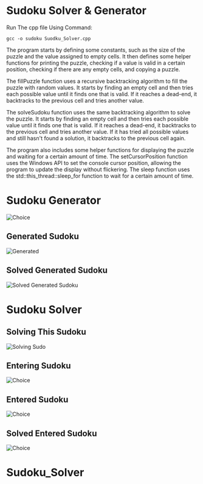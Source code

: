 # Sudoku Solver & Generator

Run The cpp file Using Command:

`gcc -o sudoku Suodku_Solver.cpp`

The program starts by defining some constants, such as the size of the puzzle and the value assigned to empty cells. It then defines some helper functions for printing the puzzle, checking if a value is valid in a certain position, checking if there are any empty cells, and copying a puzzle.

The fillPuzzle function uses a recursive backtracking algorithm to fill the puzzle with random values. It starts by finding an empty cell and then tries each possible value until it finds one that is valid. If it reaches a dead-end, it backtracks to the previous cell and tries another value.

The solveSudoku function uses the same backtracking algorithm to solve the puzzle. It starts by finding an empty cell and then tries each possible value until it finds one that is valid. If it reaches a dead-end, it backtracks to the previous cell and tries another value. If it has tried all possible values and still hasn't found a solution, it backtracks to the previous cell again.

The program also includes some helper functions for displaying the puzzle and waiting for a certain amount of time. The setCursorPosition function uses the Windows API to set the console cursor position, allowing the program to update the display without flickering. The sleep function uses the std::this_thread::sleep_for function to wait for a certain amount of time.

# Sudoku Generator

![Choice](https://github.com/Sahil-4555/Sudoku_Solver/blob/master/assests/choice.png)

## Generated Sudoku

![Generated](https://github.com/Sahil-4555/Sudoku_Solver/blob/master/assests/Generated%20Sudoku.png)

## Solved Generated Sudoku

![Solved Generated Sudoku](https://github.com/Sahil-4555/Sudoku_Solver/blob/master/assests/solved%20generated%20sudoku.png)

# Sudoku Solver

## Solving This Sudoku
![Solving Sudo](https://github.com/Sahil-4555/Sudoku_Solver/blob/master/assests/Solving%20Sudoku.png)

## Entering Sudoku
![Choice](https://github.com/Sahil-4555/Sudoku_Solver/blob/master/assests/entering%20sudoku.png)

## Entered Sudoku
![Choice](https://github.com/Sahil-4555/Sudoku_Solver/blob/master/assests/entered%20sudoku.png)

## Solved Entered Sudoku
![Choice](https://github.com/Sahil-4555/Sudoku_Solver/blob/master/assests/solved%20entered%20sudoku.png)










# Sudoku_Solver
